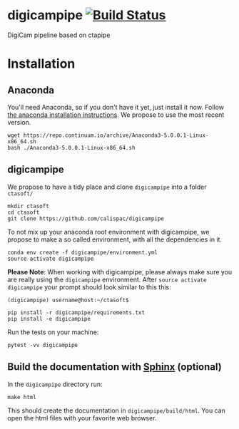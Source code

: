# digicampipe [![Build Status](https://travis-ci.org/calispac/digicampipe.svg?branch=master)](https://travis-ci.org/calispac/digicampipe)
DigiCam pipeline based on ctapipe

# Installation

## Anaconda

You'll need Anaconda, so if you don't have it yet, just install it now.
Follow [the anaconda installation instructions](https://conda.io/docs/user-guide/install/linux.html).
We propose to use the most recent version.

    wget https://repo.continuum.io/archive/Anaconda3-5.0.0.1-Linux-x86_64.sh
    bash ./Anaconda3-5.0.0.1-Linux-x86_64.sh

## digicampipe

We propose to have a tidy place and clone `digicampipe` into a folder `ctasoft/`

    mkdir ctasoft
    cd ctasoft
    git clone https://github.com/calispac/digicampipe

To not mix up your anaconda root environment with digicampipe, we propose
to make a so called environment, with all the dependencies in it.

    conda env create -f digicampipe/environment.yml
    source activate digicampipe

**Please Note**: When working with digicampipe, please always make sure you are really using the `digicampipe` environment. After `source activate digicampipe`
your prompt should look similar to this this:

    (digicampipe) username@host:~/ctasoft$

    pip install -r digicampipe/requirements.txt
    pip install -e digicampipe

Run the tests on your machine:

    pytest -vv digicampipe

## Build the documentation with [Sphinx](http://www.sphinx-doc.org/en/stable/) (optional)

In the `digicampipe` directory run:

    make html

This should create the documentation in `digicampipe/build/html`.
You can open the html files with your favorite web browser.